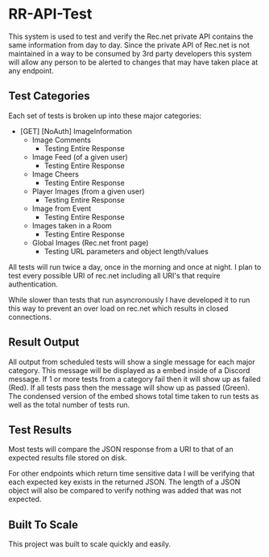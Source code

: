 # RR-API-Test

This system is used to test and verify the Rec.net private API contains the same information from day to day.  Since the private API of Rec.net is not maintained in a way to be consumed by 3rd party developers this system will allow any person to be alerted to changes that may have taken place at any endpoint.

## Test Categories
Each set of tests is broken up into these major categories:
 * [GET] [NoAuth] ImageInformation
    * Image Comments
        * Testing Entire Response
    * Image Feed (of a given user)
        * Testing Entire Response
    * Image Cheers
        * Testing Entire Response
    * Player Images (from a given user)
        * Testing Entire Response
    * Image from Event
        * Testing Entire Response
    * Images taken in a Room
        * Testing Entire Response
    * Global Images (Rec.net front page)
        * Testing URL parameters and object length/values


All tests will run twice a day, once in the morning and once at night.  I plan to test every possible URI of rec.net including all URI's that require authentication.

While slower than tests that run asyncronously I have developed it to run this way to prevent an over load on rec.net which results in closed connections.

## Result Output
All output from scheduled tests will show a single message for each major category.  This message will be displayed as a embed inside of a Discord message.  If 1 or more tests from a category fail then it will show up as failed (Red).  If all tests pass then the message will show up as passed (Green).  The condensed version of the embed shows total time taken to run tests as well as the total number of tests run.

## Test Results
Most tests will compare the JSON response from a URI to that of an expected results file stored on disk.

For other endpoints which return time sensitive data I will be verifying that each expected key exists in the returned JSON.  The length of a JSON object will also be compared to verify nothing was added that was not expected.


## Built To Scale
This project was built to scale quickly and easily.
